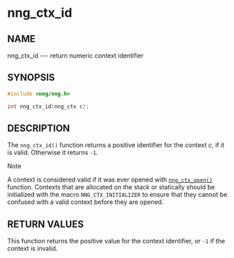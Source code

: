 # nng_ctx_id

## NAME

nng_ctx_id --- return numeric context identifier

## SYNOPSIS

```c
#include <nng/nng.h>

int nng_ctx_id(nng_ctx c);
```

## DESCRIPTION

The `nng_ctx_id()` function returns a positive identifier for the context _c_,
if it is valid.
Otherwise it returns `-1`.

> [!NOTE]
> A context is considered valid if it was ever opened with
> [`nng_ctx_open()`](nng_ctx_open.md) function.
> Contexts that are allocated on the stack or statically should be
> initialized with the macro `NNG_CTX_INITIALIZER` to ensure that
> they cannot be confused with a valid context before they are opened.

## RETURN VALUES

This function returns the positive value for the context identifier, or
`-1` if the context is invalid.
